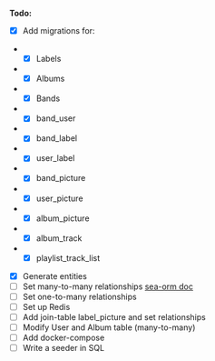 **Todo:** </br>

- [x] Add migrations for:
- - [x] Labels
- - [x] Albums
- - [x] Bands
- - [x] band_user
- - [x] band_label
- - [x] user_label
- - [x] band_picture
- - [x] user_picture
- - [x] album_picture
- - [x] album_track
- - [x] playlist_track_list
        <br>

- [x] Generate entities
- [ ] Set many-to-many relationships [sea-orm doc](https://www.sea-ql.org/SeaORM/docs/relation/many-to-many/)
- [ ] Set one-to-many relationships
- [ ] Set up Redis
- [ ] Add join-table label_picture and set relationships
- [ ] Modify User and Album table (many-to-many)
- [ ] Add docker-compose
- [ ] Write a seeder in SQL
